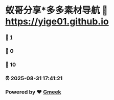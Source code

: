 # 蚁哥分享*多多素材导航 :link: https://yige01.github.io 
### :page_facing_up: [1](https://yige01.github.io/tag.html) 
### :speech_balloon: 0 
### :hibiscus: 10 
### :alarm_clock: 2025-08-31 17:41:21 
### Powered by :heart: [Gmeek](https://github.com/Meekdai/Gmeek)

